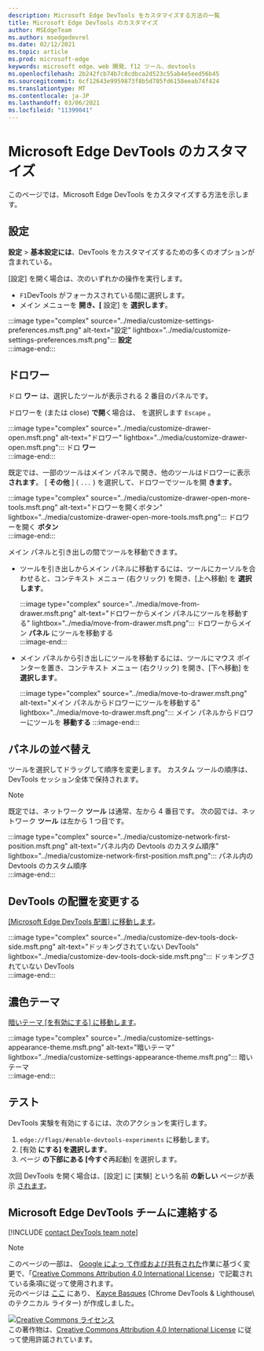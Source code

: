```yaml
---
description: Microsoft Edge DevTools をカスタマイズする方法の一覧
title: Microsoft Edge DevTools のカスタマイズ
author: MSEdgeTeam
ms.author: msedgedevrel
ms.date: 02/12/2021
ms.topic: article
ms.prod: microsoft-edge
keywords: microsoft edge、web 開発、f12 ツール、devtools
ms.openlocfilehash: 2b242fcb74b7c8cdbca2d523c55ab4e5eed56b45
ms.sourcegitcommit: 6cf12643e9959873f8b5d785fd6158eeab74f424
ms.translationtype: MT
ms.contentlocale: ja-JP
ms.lasthandoff: 03/06/2021
ms.locfileid: "11399041"
---
```

<!-- Copyright Kayce Basques 

   Licensed under the Apache License, Version 2.0 (the "License");
   you may not use this file except in compliance with the License.
   You may obtain a copy of the License at

       https://www.apache.org/licenses/LICENSE-2.0

   Unless required by applicable law or agreed to in writing, software
   distributed under the License is distributed on an "AS IS" BASIS,
   WITHOUT WARRANTIES OR CONDITIONS OF ANY KIND, either express or implied.
   See the License for the specific language governing permissions and
   limitations under the License.  -->

# <a name="customize-microsoft-edge-devtools"></a>Microsoft Edge DevTools のカスタマイズ  

このページでは、Microsoft Edge DevTools をカスタマイズする方法を示します。  

## <a name="settings"></a>設定  

**設定**  > **基本設定には**、DevTools をカスタマイズするための多くのオプションが含まれている。  

[設定] を開く場合は、次のいずれかの操作を実行します。  

*   `F1`DevTools がフォーカスされている間に選択します。  
*   メイン メニューを **開き、[** 設定] を **選択します**。  
    
:::image type="complex" source="../media/customize-settings-preferences.msft.png" alt-text="設定" lightbox="../media/customize-settings-preferences.msft.png":::
   **設定**  
:::image-end:::  

## <a name="drawer"></a>ドロワー  

ドロ **ワー** は、選択したツールが表示される 2 番目のパネルです。  

ドロワーを \(または close\) **で開**く場合は、 を選択します `Escape` 。  

:::image type="complex" source="../media/customize-drawer-open.msft.png" alt-text="ドロワー" lightbox="../media/customize-drawer-open.msft.png":::
   ドロ **ワー**  
:::image-end:::  

既定では、一部のツールはメイン パネルで開き、他のツールはドロワーに表示 **されます**。  [ **その他** ] \( `...` \) を選択して、ドロワーでツールを開 **きます**。  

:::image type="complex" source="../media/customize-drawer-open-more-tools.msft.png" alt-text="ドロワーを開くボタン" lightbox="../media/customize-drawer-open-more-tools.msft.png":::
   ドロワーを開く **ボタン**  
:::image-end:::  

メイン パネルと引き出しの間でツールを移動できます。  

*   ツールを引き出しからメイン パネルに移動するには、ツールにカーソルを合わせると、コンテキスト メニュー \(右クリック\) を開き、[上へ移動] を **選択します**。  
    
    :::image type="complex" source="../media/move-from-drawer.msft.png" alt-text="ドロワーからメイン パネルにツールを移動する" lightbox="../media/move-from-drawer.msft.png":::
       ドロワーからメイン **パネル** にツールを移動する  
    :::image-end:::  
    
*   メイン パネルから引き出しにツールを移動するには、ツールにマウス ポインターを置き、コンテキスト メニュー \(右クリック\) を開き、[下へ移動] を **選択します**。  
    
    :::image type="complex" source="../media/move-to-drawer.msft.png" alt-text="メイン パネルからドロワーにツールを移動する" lightbox="../media/move-to-drawer.msft.png":::
       メイン パネルからドロワーにツールを **移動する**
    :::image-end:::  
    

## <a name="reorder-panels"></a>パネルの並べ替え  

ツールを選択してドラッグして順序を変更します。  カスタム ツールの順序は、DevTools セッション全体で保持されます。  

> [!NOTE]
> 既定では、ネットワーク **ツール** は通常、左から 4 番目です。  次の図では、ネットワーク **ツール** は左から 1 つ目です。  

:::image type="complex" source="../media/customize-network-first-position.msft.png" alt-text="パネル内の Devtools のカスタム順序" lightbox="../media/customize-network-first-position.msft.png":::
   パネル内の Devtools のカスタム順序  
:::image-end:::  

## <a name="change-devtools-placement"></a>DevTools の配置を変更する  

[[Microsoft Edge DevTools 配置] に移動します][DevToolsPlacement]。  

:::image type="complex" source="../media/customize-dev-tools-dock-side.msft.png" alt-text="ドッキングされていない DevTools" lightbox="../media/customize-dev-tools-dock-side.msft.png":::
   ドッキングされていない DevTools  
:::image-end:::  

## <a name="dark-theme"></a>濃色テーマ  

[暗いテーマ [を有効にする] に移動します][DarkTheme]。  

:::image type="complex" source="../media/customize-settings-appearance-theme.msft.png" alt-text="暗いテーマ" lightbox="../media/customize-settings-appearance-theme.msft.png":::
   暗いテーマ  
:::image-end:::  

## <a name="experiments"></a>テスト  

DevTools 実験を有効にするには、次のアクションを実行します。  

1.  `edge://flags/#enable-devtools-experiments` に移動します。  
1.  [有効 **にする] を選択します**。  
1.  ページ **の下部にある [今すぐ**再起動] を選択します。  

次回 DevTools を開く場合は、[設定] に [実験] という名前 **の新しい** ページが表示 [されます](#settings)。  

## <a name="getting-in-touch-with-the-microsoft-edge-devtools-team"></a>Microsoft Edge DevTools チームに連絡する  

[!INCLUDE [contact DevTools team note](../includes/contact-devtools-team-note.md)]  

<!-- image links -->  

[ImageMoreIcon]: ../media/more-icon.msft.png  

<!-- links -->  

[DevToolsPlacement]: ./placement.md "Microsoft Edge DevTools の配置を変更 | Microsoft Docs"  
[DarkTheme]: ./dark-theme.md "Microsoft Edge DevTools サーバーで暗いテーマを有効|Microsoft Docs"  

> [!NOTE]
> このページの一部は、 [Google によっ て作成および共有された][GoogleSitePolicies]作業に基づく変更で、「[Creative Commons Attribution 4.0 International License][CCA4IL]」で記載されている条項に従って使用されます。  
> 元のページは [ここ](https://developers.google.com/web/tools/chrome-devtools/customize/index) にあり、 [Kayce Basques][KayceBasques] \(Chrome DevTools \& Lighthouse\ のテクニカル ライター) が作成しました。  

[![Creative Commons ライセンス][CCby4Image]][CCA4IL]  
この著作物は、[Creative Commons Attribution 4.0 International License][CCA4IL] に従って使用許諾されています。  

[CCA4IL]: https://creativecommons.org/licenses/by/4.0  
[CCby4Image]: https://i.creativecommons.org/l/by/4.0/88x31.png  
[GoogleSitePolicies]: https://developers.google.com/terms/site-policies  
[KayceBasques]: https://developers.google.com/web/resources/contributors/kaycebasques  
